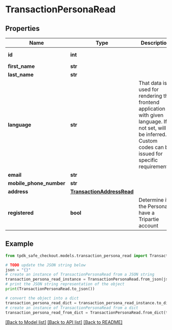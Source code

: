 # TransactionPersonaRead



## Properties

Name | Type | Description | Notes
------------ | ------------- | ------------- | -------------
**id** | **int** |  | [optional] [readonly] 
**first_name** | **str** |  | [optional] 
**last_name** | **str** |  | [optional] 
**language** | **str** | That data is used for rendering the frontend application with given language. If not set, will be inferred. Custom codes can be issued for specific requirements. | [optional] 
**email** | **str** |  | [optional] 
**mobile_phone_number** | **str** |  | [optional] 
**address** | [**TransactionAddressRead**](TransactionAddressRead.md) |  | [optional] 
**registered** | **bool** | Determine if the Persona have a Tripartie account | [optional] [readonly] 

## Example

```python
from tpdk_safe_checkout.models.transaction_persona_read import TransactionPersonaRead

# TODO update the JSON string below
json = "{}"
# create an instance of TransactionPersonaRead from a JSON string
transaction_persona_read_instance = TransactionPersonaRead.from_json(json)
# print the JSON string representation of the object
print(TransactionPersonaRead.to_json())

# convert the object into a dict
transaction_persona_read_dict = transaction_persona_read_instance.to_dict()
# create an instance of TransactionPersonaRead from a dict
transaction_persona_read_from_dict = TransactionPersonaRead.from_dict(transaction_persona_read_dict)
```
[[Back to Model list]](../README.md#documentation-for-models) [[Back to API list]](../README.md#documentation-for-api-endpoints) [[Back to README]](../README.md)


